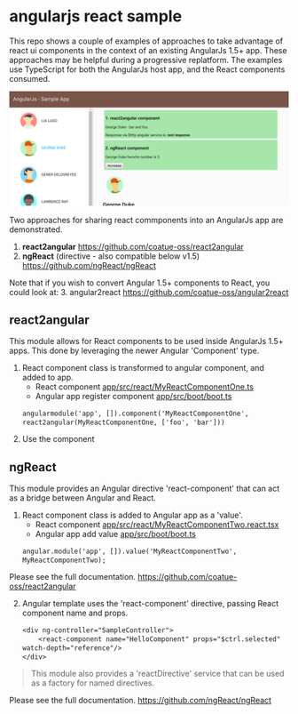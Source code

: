 # angularjs react sample

This repo shows a couple of examples of approaches to take advantage of react ui components in the context of an existing AngularJs 1.5+ app.  These approaches may be helpful during a progressive replatform.  The examples use TypeScript for both the AngularJs host app, and the React components consumed.

![screenshot](screenshot.jpg?raw=true "screenshot")

Two approaches for sharing react commponents into an AngularJs app are demonstrated.

1. **react2angular** https://github.com/coatue-oss/react2angular
2. **ngReact** (directive - also compatible below v1.5)  https://github.com/ngReact/ngReact


Note that if you wish to convert Angular 1.5+ components to React, you could look at:
    3. angular2react https://github.com/coatue-oss/angular2react

## react2angular
This module allows for React components to be used inside AngularJs 1.5+ apps.  This done by leveraging the newer Angular 'Component' type.

1. React component class is transformed to angular component, and added to app.
    - React component [app/src/react/MyReactComponentOne.ts](app/src/react/MyReactComponentOne.react.tsx)
    - Angular app register component [app/src/boot/boot.ts](app/src/boot/boot.ts)
    ```
    angularmodule('app', []).component('MyReactComponentOne', react2angular(MyReactComponentOne, ['foo', 'bar']))
    ```
2. Use the component


## ngReact
This module provides an Angular directive 'react-component' that can act as a bridge between Angular and React.

1. React component class is added to Angular app as a 'value'.
    - React component [app/src/react/MyReactComponentTwo.react.tsx](app/src/react/MyReactComponentTwo.react.tsx)
    - Angular app add value [app/src/boot/boot.ts](app/src/boot/boot.ts)
    ```
    angular.module('app', []).value('MyReactComponentTwo', MyReactComponentTwo); 
    ```
Please see the full documentation. https://github.com/coatue-oss/react2angular

2. Angular template uses the 'react-component' directive, passing React component name and props.

    ```
    <div ng-controller="SampleController">
        <react-component name="HelloComponent" props="$ctrl.selected" watch-depth="reference"/>
    </div>
    ```

> This module also provides a 'reactDirective' service that can be used as a factory for named directives.

Please see the full documentation.  https://github.com/ngReact/ngReact


